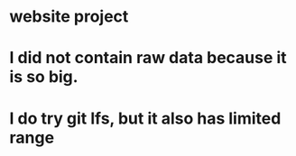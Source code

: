 # website project
# I did not contain raw data because it is so big. 
# I do try git lfs, but it also has limited range
